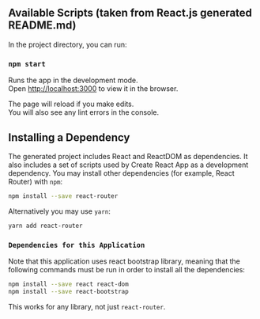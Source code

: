 ## Available Scripts (taken from React.js generated README.md)

In the project directory, you can run:

### `npm start`

Runs the app in the development mode.<br>
Open [http://localhost:3000](http://localhost:3000) to view it in the browser.

The page will reload if you make edits.<br>
You will also see any lint errors in the console.

## Installing a Dependency

The generated project includes React and ReactDOM as dependencies. It also includes a set of scripts used by Create React App as a development dependency. You may install other dependencies (for example, React Router) with `npm`:

```sh
npm install --save react-router
```

Alternatively you may use `yarn`:

```sh
yarn add react-router
```
### `Dependencies for this Application`

Note that this application uses react bootstrap library, meaning that the following commands must be run in order to install all the dependencies:

```sh
npm install --save react react-dom 
npm install --save react-bootstrap
```

This works for any library, not just `react-router`.
